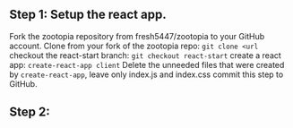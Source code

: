 ## Step 1: Setup the react app.

Fork the zootopia repository from fresh5447/zootopia to your GitHub account.
Clone from your fork of the zootopia repo:  `git clone <url`
checkout the react-start branch: `git checkout react-start`
create a react app: `create-react-app client`
Delete the unneeded files that were created by `create-react-app`, leave only index.js and index.css
commit this step to GitHub.

## Step 2:
